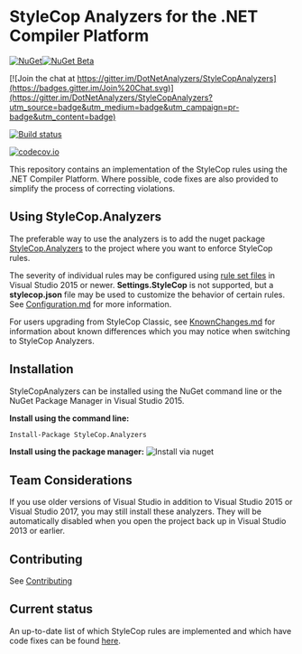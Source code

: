 # StyleCop Analyzers for the .NET Compiler Platform

[![NuGet](https://img.shields.io/nuget/v/StyleCop.Analyzers.svg)](https://www.nuget.org/packages/StyleCop.Analyzers)[![NuGet Beta](https://img.shields.io/nuget/vpre/StyleCop.Analyzers.svg)](https://www.nuget.org/packages/StyleCop.Analyzers)

[![Join the chat at https://gitter.im/DotNetAnalyzers/StyleCopAnalyzers](https://badges.gitter.im/Join%20Chat.svg)](https://gitter.im/DotNetAnalyzers/StyleCopAnalyzers?utm_source=badge&utm_medium=badge&utm_campaign=pr-badge&utm_content=badge)

[![Build status](https://ci.appveyor.com/api/projects/status/8jw2lq431kgg44jl/branch/master?svg=true)](https://ci.appveyor.com/project/sharwell/stylecopanalyzers/branch/master)

[![codecov.io](http://codecov.io/github/DotNetAnalyzers/StyleCopAnalyzers/coverage.svg?branch=master)](http://codecov.io/github/DotNetAnalyzers/StyleCopAnalyzers?branch=master)

This repository contains an implementation of the StyleCop rules using the .NET Compiler Platform. Where possible, code fixes are also provided to simplify the process of correcting violations.

## Using StyleCop.Analyzers

The preferable way to use the analyzers is to add the nuget package [StyleCop.Analyzers](http://www.nuget.org/packages/StyleCop.Analyzers/)
to the project where you want to enforce StyleCop rules.

The severity of individual rules may be configured using [rule set files](https://docs.microsoft.com/en-us/visualstudio/code-quality/using-rule-sets-to-group-code-analysis-rules)
in Visual Studio 2015 or newer. **Settings.StyleCop** is not supported, but a **stylecop.json** file may be used to
customize the behavior of certain rules. See [Configuration.md](documentation/Configuration.md) for more information.

For users upgrading from StyleCop Classic, see [KnownChanges.md](https://github.com/DotNetAnalyzers/StyleCopAnalyzers/tree/master/documentation/KnownChanges.md)
for information about known differences which you may notice when switching to StyleCop Analyzers.

## Installation

StyleCopAnalyzers can be installed using the NuGet command line or the NuGet Package Manager in Visual Studio 2015.

**Install using the command line:**
```bash
Install-Package StyleCop.Analyzers
```

**Install using the package manager:**
![Install via nuget](https://cloud.githubusercontent.com/assets/1408396/8233513/491f301a-159c-11e5-8b7a-1e16a0695da6.png)

## Team Considerations

If you use older versions of Visual Studio in addition to Visual Studio 2015 or Visual Studio 2017, you may still install these analyzers. They will be automatically disabled when you open the project back up in Visual Studio 2013 or earlier.

## Contributing

See [Contributing](CONTRIBUTING.md)

## Current status

An up-to-date list of which StyleCop rules are implemented and which have code fixes can be found [here](https://dotnetanalyzers.github.io/StyleCopAnalyzers/).
